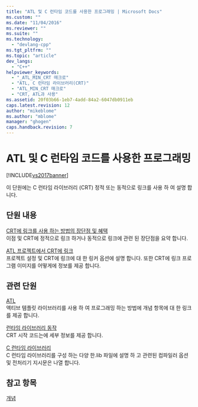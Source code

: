 ```yaml
---
title: "ATL 및 C 런타임 코드를 사용한 프로그래밍 | Microsoft Docs"
ms.custom: ""
ms.date: "11/04/2016"
ms.reviewer: ""
ms.suite: ""
ms.technology: 
  - "devlang-cpp"
ms.tgt_pltfrm: ""
ms.topic: "article"
dev_langs: 
  - "C++"
helpviewer_keywords: 
  - "_ATL_MIN_CRT 매크로"
  - "ATL, C 런타임 라이브러리(CRT)"
  - "ATL_MIN_CRT 매크로"
  - "CRT, ATL과 사용"
ms.assetid: 20f03b66-1eb7-4add-84a2-6047db0911eb
caps.latest.revision: 12
author: "mikeblome"
ms.author: "mblome"
manager: "ghogen"
caps.handback.revision: 7
---
```

# ATL 및 C 런타임 코드를 사용한 프로그래밍
[!INCLUDE[vs2017banner](../assembler/inline/includes/vs2017banner.md)]

이 단원에는 C 런타임 라이브러리 \(CRT\) 정적 또는 동적으로 링크를 사용 하 여 설명 합니다.  
  
## 단원 내용  
 [CRT에 링크를 사용 하는 방법의 장단점 및 혜택](../atl/benefits-and-tradeoffs-of-the-method-used-to-link-to-the-crt.md)  
 이점 및 CRT에 정적으로 링크 하거나 동적으로 링크에 관련 된 장단점을 요약 합니다.  
  
 [ATL 프로젝트에서 CRT에 링크](../atl/linking-to-the-crt-in-your-atl-project.md)  
 프로젝트 설정 및 CRT에 링크에 대 한 링커 옵션에 설명 합니다. 또한 CRT에 링크 프로그램 이미지를 어떻게에 정보를 제공 합니다.  
  
## 관련 단원  
 [ATL](../atl/active-template-library-atl-concepts.md)  
 액티브 템플릿 라이브러리를 사용 하 여 프로그래밍 하는 방법에 개념 항목에 대 한 링크를 제공 합니다.  
  
 [런타임 라이브러리 동작](../build/run-time-library-behavior.md)  
 CRT 시작 코드는에 세부 정보를 제공 합니다.  
  
 [C 런타임 라이브러리](../c-runtime-library/crt-library-features.md)  
 C 런타임 라이브러리를 구성 하는 다양 한.lib 파일에 설명 하 고 관련된 컴파일러 옵션 및 전처리기 지시문은 나열 합니다.  
  
## 참고 항목  
 [개념](../atl/active-template-library-atl-concepts.md)